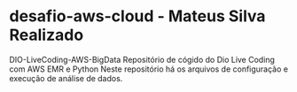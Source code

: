 # desafio-aws-cloud - Mateus Silva Realizado
DIO-LiveCoding-AWS-BigData Repositório de cógido do Dio Live Coding com AWS EMR e Python Neste repositório há os arquivos de configuração e execução de análise de dados.
